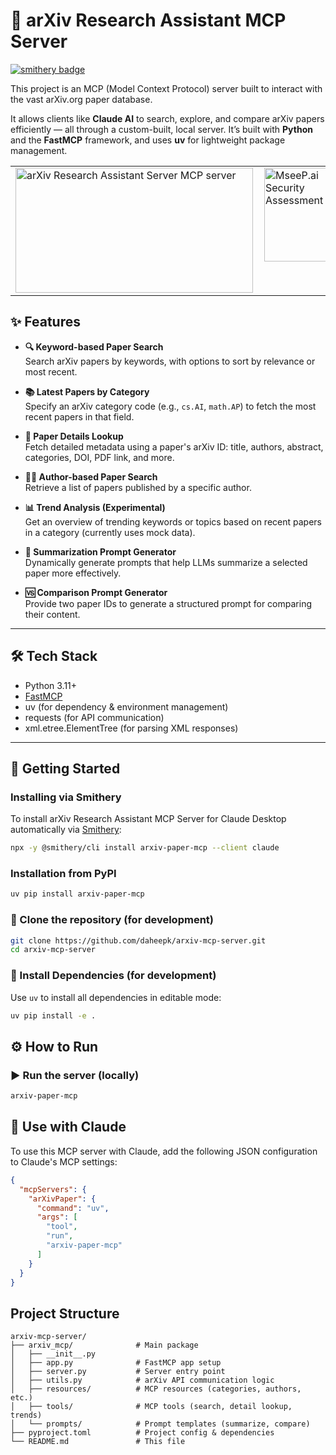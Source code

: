 # 🧠 arXiv Research Assistant MCP Server

[![smithery badge](https://smithery.ai/badge/arxiv-paper-mcp)](https://smithery.ai/server/arxiv-paper-mcp)


This project is an MCP (Model Context Protocol) server built to interact with the vast arXiv.org paper database.

It allows clients like **Claude AI** to search, explore, and compare arXiv papers efficiently — all through a custom-built, local server. It’s built with **Python** and the **FastMCP** framework, and uses **uv** for lightweight package management.

<table>
  <tr>
    <td>
      <a href="https://glama.ai/mcp/servers/@daheepk/arxiv-mcp-server">
        <img width="380" height="200" src="https://glama.ai/mcp/servers/@daheepk/arxiv-mcp-server/badge" alt="arXiv Research Assistant Server MCP server" />
      </a>
    </td>
    <td style="vertical-align: top; padding-left: 10px;">
      <a href="https://mseep.ai/app/daheepk-arxiv-paper-mcp">
        <img src="https://mseep.net/pr/daheepk-arxiv-paper-mcp-badge.png" alt="MseeP.ai Security Assessment Badge" width="150" />
      </a>
    </td>
  </tr>
</table>


## ✨ Features

- **🔍 Keyword-based Paper Search**  
  Search arXiv papers by keywords, with options to sort by relevance or most recent.

- **📚 Latest Papers by Category**  
  Specify an arXiv category code (e.g., `cs.AI`, `math.AP`) to fetch the most recent papers in that field.

- **📄 Paper Details Lookup**  
  Fetch detailed metadata using a paper's arXiv ID: title, authors, abstract, categories, DOI, PDF link, and more.

- **🧑‍🔬 Author-based Paper Search**  
  Retrieve a list of papers published by a specific author.

- **📊 Trend Analysis (Experimental)**  
  Get an overview of trending keywords or topics based on recent papers in a category (currently uses mock data).

- **📝 Summarization Prompt Generator**  
  Dynamically generate prompts that help LLMs summarize a selected paper more effectively.

- **🆚 Comparison Prompt Generator**  
  Provide two paper IDs to generate a structured prompt for comparing their content.

---

## 🛠️ Tech Stack

- Python 3.11+
- [FastMCP](https://github.com/modelcontextprotocol/fastmcp)
- uv (for dependency & environment management)
- requests (for API communication)
- xml.etree.ElementTree (for parsing XML responses)

---

## 🚀 Getting Started

### Installing via Smithery

To install arXiv Research Assistant MCP Server for Claude Desktop automatically via [Smithery](https://smithery.ai/server/arxiv-paper-mcp):

```bash
npx -y @smithery/cli install arxiv-paper-mcp --client claude
```

### Installation from PyPI

```bash
uv pip install arxiv-paper-mcp
```

### 🔧 Clone the repository (for development)
```bash
git clone https://github.com/daheepk/arxiv-mcp-server.git
cd arxiv-mcp-server
```
### 🔧 Install Dependencies (for development)

Use `uv` to install all dependencies in editable mode:

```bash
uv pip install -e .
```


## ⚙️ How to Run

### ▶️ Run the server (locally)

```bash
arxiv-paper-mcp
```

## 🔌 Use with Claude

To use this MCP server with Claude, add the following JSON configuration to Claude's MCP settings:

```json
{
  "mcpServers": {
    "arXivPaper": {
      "command": "uv",
      "args": [
        "tool",
        "run",
        "arxiv-paper-mcp"
      ]
    }
  }
}
```

## Project Structure
```
arxiv-mcp-server/
├── arxiv_mcp/              # Main package
│   ├── __init__.py
│   ├── app.py              # FastMCP app setup
│   ├── server.py           # Server entry point
│   ├── utils.py            # arXiv API communication logic
│   ├── resources/          # MCP resources (categories, authors, etc.)
│   ├── tools/              # MCP tools (search, detail lookup, trends)
│   └── prompts/            # Prompt templates (summarize, compare)
├── pyproject.toml          # Project config & dependencies
└── README.md               # This file
```
